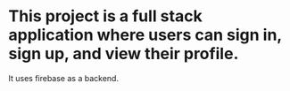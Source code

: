 # This project is a full stack application where users can sign in, sign up, and view their profile.

It uses firebase as a backend.

